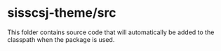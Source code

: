 # sisscsj-theme/src

This folder contains source code that will automatically be added to the classpath when
the package is used.
